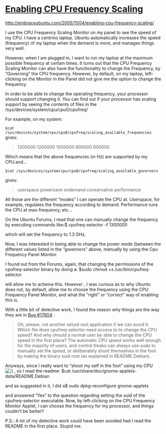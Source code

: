 # [Enabling CPU Frequency Scaling](http://embraceubuntu.com/2005/11/04/enabling-cpu-frequency-scaling/)

<http://embraceubuntu.com/2005/11/04/enabling-cpu-frequency-scaling/>

I use the CPU Frequency Scaling Monitor on my panel to see the speed of my CPU. I have a centrino laptop. Ubuntu automatically increases the speed (frequency) of my laptop when the demand is more, and manages things very well.

However, when I am plugged in, I want to run my laptop at the maximum possible frequency at certain times. It turns out that the CPU Frequency Scaling Monitor can also have the functionality to change the Frequency, by “Governing” the CPU frequency. However, by default, on my laptop, left-clicking on the Monitor in the Panel did not give me the option to change the frequency.

In order to be able to change the operating frequency, your processor should support changing it. You can find out if your processor has scaling support by seeing the contents of files in the /sys/devices/system/cpu/cpu0/cpufreq/

For example, on my system:

`$cat /sys/devices/system/cpu/cpu0/cpufreq/scaling_available_frequencies`
gives:

> 1300000 1200000 1000000 800000 600000

Which means that the above frequencies (in Hz) are supported by my CPU.and…

`$cat /sys/devices/system/cpu/cpu0/cpufreq/scaling_available_governors`


gives:

> userspace powersave ondemand conservative performance

All those are the different “modes” I can operate the CPU at. Userspace, for example, regulates the frequency according to demand. Performance runs the CPU at max-frequency, etc…

On the Ubuntu Forums, I read that one can manually change the frequency by executing commands like:$ cpufreq-selector -f 1300000

which will set the frequency to 1.3 GHz.

Now, I was interested in being able to change the power mode (between the different values listed in the “governors” above, manually by using the Cpu Frequency Panel Monitor.

I found out from the Forums, again, that changing the permissions of the cpufreq-selector binary by doing a:
$sudo chmod +s /usr/bin/cpufreq-selector

will allow me to acheive this. _However_ , I was curious as to why Ubuntu does not, by default, allow me to choose the frequency using the CPU Frequency Panel Monitor, and what the “right” or “correct” way of enabling this is.

With a little bit of detective work, I found the reason why things are the way they are in [Bug #17604](http://bugzilla.ubuntu.com/show_bug.cgi?id=17604) :

> Oh, please, not another setuid root application if we can avoid it. Which file does cpufreq-selector need access to to change the CPU speed? And why should a normal user be able to change the CPU speed in the first place? The automatic CPU speed works well enough for the majority of users, and control freaks can always use sudo to manually set the speed, or deliberately shoot themselves in the foot by making the binary suid root (as explained in README.Debian).

Anyways, since I really want to “shoot my self in the foot” using my CPU ![;\)](http://s1.wp.com/wp-includes/images/smilies/icon_wink.gif?m=1293711309g) , so I read the readme:
$cat /usr/share/doc/gnome-applets-data/README.Debian

and as suggested in it, I did a$ sudo dpkg-reconfigure gnome-applets

and answered “Yes” to the question regarding setting the suid of the cpufreq-selector executable. Now, by left-clicking on the CPU Frequency Monitor Applet, I can choose the frequency for my processor, and things couldn’t be better!!

P.S.: A lot of my detective work could have been avoided had I read the README in the first place. Stupid me.
